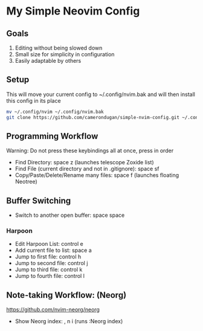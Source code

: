 # My Simple Neovim Config

## Goals

1. Editing without being slowed down
1. Small size for simplicity in configuration
1. Easily adaptable by others

## Setup

This will move your current config to ~/.config/nvim.bak and will then install
this config in its place

```bash
mv ~/.config/nvim ~/.config/nvim.bak
git clone https://github.com/camerondugan/simple-nvim-config.git ~/.config/nvim
```

## Programming Workflow

Warning: Do not press these keybindings all at once, press in order

- Find Directory: space z (launches telescope Zoxide list)
- Find File (current directory and not in .gitignore): space sf
- Copy/Paste/Delete/Rename many files: space f (launches floating Neotree)

## Buffer Switching

- Switch to another open buffer: space space

### Harpoon

- Edit Harpoon List: control e
- Add current file to list: space a
- Jump to first file: control h
- Jump to second file: control j
- Jump to third file: control k
- Jump to fourth file: control l

## Note-taking Workflow: (Neorg)

<https://github.com/nvim-neorg/neorg>

- Show Neorg index: , n i (runs :Neorg index)
